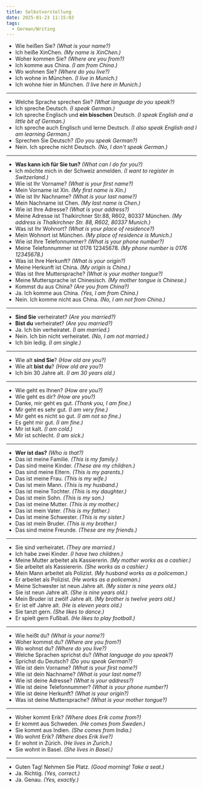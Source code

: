```yaml
---
title: Selbstvorstellung
date: 2025-01-23 11:15:03
tags: 
  - German/Writing
---
```

- Wie heißen Sie? _(What is your name?)_
- Ich heiße XinChen. _(My name is XinChen.)_
- Woher kommen Sie? _(Where are you from?)_
- Ich komme aus China. _(I am from China.)_
- Wo wohnen Sie? _(Where do you live?)_
- Ich wohne in München. _(I live in Munich.)_
- Ich wohne hier in München. _(I live here in Munich.)_
---
- Welche Sprache sprechen Sie? _(What language do you speak?)_
- Ich spreche Deutsch. _(I speak German.)_
- Ich spreche Englisch und **ein bisschen** Deutsch. _(I speak English and a little bit of German.)_
- Ich spreche auch Englisch und lerne Deutsch. _(I also speak English and I am learning German.)_
- Sprechen Sie Deutsch? _(Do you speak German?)_
- Nein. Ich spreche nicht Deutsch. _(No, I don't speak German.)_
---
- **Was kann ich für Sie tun?** _(What can I do for you?)_
- Ich möchte mich in der Schweiz anmelden. _(I want to register in Switzerland.)_
- Wie ist Ihr Vorname? _(What is your first name?)_
- Mein Vorname ist Xin. _(My first name is Xin.)_
- Wie ist Ihr Nachname? _(What is your last name?)_
- Mein Nachname ist Chen. _(My last name is Chen.)_
- Wie ist Ihre Adresse? _(What is your address?)_
- Meine Adresse ist Thalkirchner Str.88, R602, 80337 München. _(My address is Thalkirchner Str. 88, R602, 80337 Munich.)_
- Was ist Ihr Wohnort? _(What is your place of residence?)_
- Mein Wohnort ist München. _(My place of residence is Munich.)_
- Wie ist Ihre Telefonnummer? _(What is your phone number?)_
- Meine Telefonnummer ist 0176 12345678. _(My phone number is 0176 12345678.)_
- Was ist Ihre Herkunft? _(What is your origin?)_
- Meine Herkunft ist China. _(My origin is China.)_
- Was ist Ihre Muttersprache? _(What is your mother tongue?)_
- Meine Muttersprache ist Chinesisch. _(My mother tongue is Chinese.)_
- Kommst du aus China? _(Are you from China?)_
- Ja. Ich komme aus China. _(Yes, I am from China.)_
- Nein. Ich komme nicht aus China. _(No, I am not from China.)_
---
- **Sind Sie** verheiratet? _(Are you married?)_
- **Bist du** verheiratet? _(Are you married?)_
- Ja. Ich bin verheiratet. _(I am married.)_
- Nein. Ich bin nicht verheiratet. _(No, I am not married.)_
- Ich bin ledig. _(I am single.)_
---
- Wie alt **sind Sie**? _(How old are you?)_
- Wie alt **bist du**? _(How old are you?)_
- Ich bin 30 Jahre alt. _(I am 30 years old.)_
---
- Wie geht es Ihnen? _(How are you?)_
- Wie geht es dir? _(How are you?)_
- Danke, mir geht es gut. _(Thank you, I am fine.)_
- Mir geht es sehr gut. _(I am very fine.)_
- Mir geht es nicht so gut. _(I am not so fine.)_
- Es geht mir gut. _(I am fine.)_
- Mir ist kalt. _(I am cold.)_
- Mir ist schlecht. _(I am sick.)_
---
- **Wer ist das?** _(Who is that?)_
- Das ist meine Familie. _(This is my family.)_
- Das sind meine Kinder. _(These are my children.)_
- Das sind meine Eltern. _(This is my parents.)_
- Das ist meine Frau. _(This is my wife.)_
- Das ist mein Mann. _(This is my husband.)_
- Das ist meine Tochter. _(This is my daughter.)_
- Das ist mein Sohn. _(This is my son.)_
- Das ist meine Mutter. _(This is my mother.)_
- Das ist mein Vater. _(This is my father.)_
- Das ist meine Schwester. _(This is my sister.)_
- Das ist mein Bruder. _(This is my brother.)_
- Das sind meine Freunde. _(These are my friends.)_
---
- Sie sind verheiratet. _(They are married.)_
- Ich habe zwei Kinder. _(I have two children.)_
- Meine Mutter arbeitet als Kassiererin. _(My mother works as a cashier.)_
- Sie arbeitet als Kassiererin. _(She works as a cashier.)_
- Mein Mann arbeitet als Polizist. _(My husband works as a policeman.)_
- Er arbeitet als Polizist. _(He works as a policeman.)_
- Meine Schwester ist neun Jahre alt. _(My sister is nine years old.)_
- Sie ist neun Jahre alt. _(She is nine years old.)_
- Mein Bruder ist zwölf Jahre alt. _(My brother is twelve years old.)_
- Er ist elf Jahre alt. _(He is eleven years old.)_
- Sie tanzt gern. _(She likes to dance.)_  
- Er spielt gern Fußball. _(He likes to play football.)_
---
- Wie heißt du? _(What is your name?)_
- Woher kommst du? _(Where are you from?)_
- Wo wohnst du? _(Where do you live?)_
- Welche Sprachen sprichst du? _(What language do you speak?)_
- Sprichst du Deutsch? _(Do you speak German?)_
- Wie ist dein Vorname? _(What is your first name?)_
- Wie ist dein Nachname? _(What is your last name?)_
- Wie ist deine Adresse? _(What is your address?)_
- Wie ist deine Telefonnummer? _(What is your phone number?)_
- Wie ist deine Herkunft? _(What is your origin?)_
- Was ist deine Muttersprache? _(What is your mother tongue?)_
---
- Woher kommt Erik? _(Where does Erik come from?)_
- Er kommt aus Schweden. _(He comes from Sweden.)_
- Sie kommt aus Indien. _(She comes from India.)_
- Wo wohnt Erik? _(Where does Erik live?)_
- Er wohnt in Zürich. _(He lives in Zurich.)_
- Sie wohnt in Basel. _(She lives in Basel.)_
---
- Guten Tag! Nehmen Sie Platz. _(Good morning! Take a seat.)_
- Ja. Richtig. _(Yes, correct.)_
- Ja. Genau. _(Yes, exactly.)_
